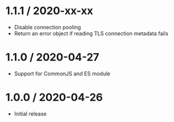 1.1.1 / 2020-xx-xx
==================

  * Disable connection pooling
  * Return an error object if reading TLS connection metadata fails

1.1.0 / 2020-04-27
==================

  * Support for CommonJS and ES module

1.0.0 / 2020-04-26
==================

  * Initial release
